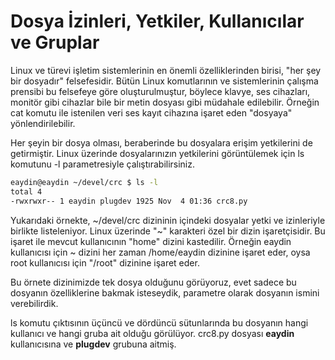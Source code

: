 # Dosya İzinleri, Yetkiler, Kullanıcılar ve Gruplar

Linux ve türevi işletim sistemlerinin en önemli özelliklerinden birisi, "her şey bir dosyadır" felsefesidir. Bütün Linux komutlarının ve sistemlerinin çalışma prensibi bu felsefeye göre oluşturulmuştur, böylece klavye, ses cihazları, monitör gibi cihazlar bile bir metin dosyası gibi müdahale edilebilir. Örneğin cat komutu ile istenilen veri ses kayıt cihazına işaret eden "dosyaya" yönlendirilebilir.

Her şeyin bir dosya olması, beraberinde bu dosyalara erişim yetkilerini de getirmiştir. Linux üzerinde dosyalarınızın yetkilerini görüntülemek için ls komutunu -l parametresiyle çalıştırabilirsiniz.

```bash
eaydin@eaydin ~/devel/crc $ ls -l
total 4
-rwxrwxr-- 1 eaydin plugdev 1925 Nov  4 01:36 crc8.py
```

Yukarıdaki örnekte, ~/devel/crc dizininin içindeki dosyalar yetki ve izinleriyle birlikte listeleniyor. Linux üzerinde "~" karakteri özel bir dizin işaretçisidir. Bu işaret ile mevcut kullanıcının "home" dizini kastedilir. Örneğin eaydin kullanıcısı için ~ dizini her zaman /home/eaydin dizinine işaret eder, oysa root kullanıcısı için "/root" dizinine işaret eder.

Bu örnete dizinimizde tek dosya olduğunu görüyoruz, evet sadece bu dosyanın özelliklerine bakmak isteseydik, parametre olarak dosyanın ismini verebilirdik.

ls komutu çıktısının üçüncü ve dördüncü sütunlarında bu dosyanın hangi kullanıcı ve hangi gruba ait olduğu görülüyor. crc8.py dosyası **eaydin** kullanıcısına ve **plugdev** grubuna aitmiş.